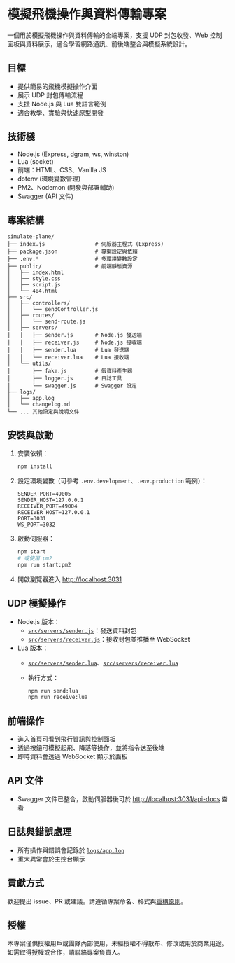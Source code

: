 # 模擬飛機操作與資料傳輸專案

一個用於模擬飛機操作與資料傳輸的全端專案，支援 UDP 封包收發、Web 控制面板與資料展示，適合學習網路通訊、前後端整合與模擬系統設計。

## 目標

- 提供簡易的飛機模擬操作介面
- 展示 UDP 封包傳輸流程
- 支援 Node.js 與 Lua 雙語言範例
- 適合教學、實驗與快速原型開發

## 技術棧

- Node.js (Express, dgram, ws, winston)
- Lua (socket)
- 前端：HTML、CSS、Vanilla JS
- dotenv (環境變數管理)
- PM2、Nodemon (開發與部署輔助)
- Swagger (API 文件)

## 專案結構

```text
simulate-plane/
├── index.js                # 伺服器主程式 (Express)
├── package.json            # 專案設定與依賴
├── .env.*                  # 多環境變數設定
├── public/                 # 前端靜態資源
│   ├── index.html
│   ├── style.css
│   ├── script.js
│   └── 404.html
├── src/
│   ├── controllers/
│   │   └── sendController.js
│   ├── routes/
│   │   └── send-route.js
│   ├── servers/
│   │   ├── sender.js       # Node.js 發送端
│   │   ├── receiver.js     # Node.js 接收端
│   │   ├── sender.lua      # Lua 發送端
│   │   └── receiver.lua    # Lua 接收端
│   └── utils/
│       ├── fake.js         # 假資料產生器
│       ├── logger.js       # 日誌工具
│       └── swagger.js      # Swagger 設定
├── logs/
│   ├── app.log
│   └── changelog.md
└── ... 其他設定與說明文件
```

## 安裝與啟動

1. 安裝依賴：

   ```bash
   npm install
   ```

2. 設定環境變數（可參考 `.env.development`、`.env.production` 範例）：

   ```env
   SENDER_PORT=49005
   SENDER_HOST=127.0.0.1
   RECEIVER_PORT=49004
   RECEIVER_HOST=127.0.0.1
   PORT=3031
   WS_PORT=3032
   ```

3. 啟動伺服器：

   ```bash
   npm start
   # 或使用 pm2
   npm run start:pm2
   ```

4. 開啟瀏覽器進入 [http://localhost:3031](http://localhost:3031)

## UDP 模擬操作

- Node.js 版本：
  - [`src/servers/sender.js`](src/servers/sender.js)：發送資料封包
  - [`src/servers/receiver.js`](src/servers/receiver.js)：接收封包並推播至 WebSocket
- Lua 版本：
  - [`src/servers/sender.lua`](src/servers/sender.lua)、[`src/servers/receiver.lua`](src/servers/receiver.lua)
  - 執行方式：

    ```bash
    npm run send:lua
    npm run receive:lua
    ```

## 前端操作

- 進入首頁可看到飛行資訊與控制面板
- 透過按鈕可模擬起飛、降落等操作，並將指令送至後端
- 即時資料會透過 WebSocket 顯示於面板

## API 文件

- Swagger 文件已整合，啟動伺服器後可於 [http://localhost:3031/api-docs](http://localhost:3031/api-docs) 查看

## 日誌與錯誤處理

- 所有操作與錯誤會記錄於 [`logs/app.log`](logs/app.log)
- 重大異常會於主控台顯示

## 貢獻方式

歡迎提出 issue、PR 或建議。請遵循專案命名、格式與[重構原則](./copilot-codeGeneration-instructions.md)。

## 授權

本專案僅供授權用戶或團隊內部使用，未經授權不得散布、修改或用於商業用途。如需取得授權或合作，請聯絡專案負責人。
